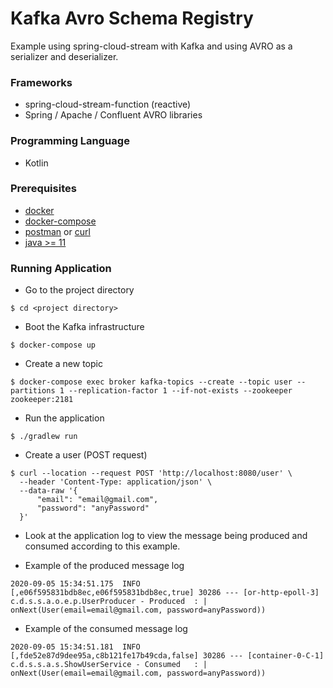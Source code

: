 # Kafka Avro Schema Registry
Example using spring-cloud-stream with Kafka and using AVRO as a serializer and deserializer.

### Frameworks
- spring-cloud-stream-function (reactive)
- Spring / Apache / Confluent AVRO libraries

### Programming Language
- Kotlin

### Prerequisites
- [docker](https://docker)
- [docker-compose](https://docker-compose)
- [postman](https://postman) or [curl](https://curl)
- [java >= 11](https://java)

### Running Application
- Go to the project directory
```
$ cd <project directory>
```
- Boot the Kafka infrastructure
```
$ docker-compose up
```
- Create a new topic
```
$ docker-compose exec broker kafka-topics --create --topic user --partitions 1 --replication-factor 1 --if-not-exists --zookeeper zookeeper:2181
```
- Run the application
```
$ ./gradlew run
```
- Create a user (POST request)
```
$ curl --location --request POST 'http://localhost:8080/user' \
  --header 'Content-Type: application/json' \
  --data-raw '{
      "email": "email@gmail.com",
      "password": "anyPassword"
  }'
```
- Look at the application log to view the message being produced and consumed according to this example.

- Example of the produced message log
```
2020-09-05 15:34:51.175  INFO [,e06f595831bdb8ec,e06f595831bdb8ec,true] 30286 --- [or-http-epoll-3] c.d.s.s.a.o.e.p.UserProducer - Produced  : | onNext(User(email=email@gmail.com, password=anyPassword))
```
- Example of the consumed message log
```
2020-09-05 15:34:51.181  INFO [,fde52e87d9dee95a,c8b121fe17b49cda,false] 30286 --- [container-0-C-1] c.d.s.s.a.s.ShowUserService - Consumed   : | onNext(User(email=email@gmail.com, password=anyPassword))
```